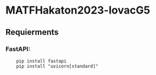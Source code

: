# MATFHakaton2023-lovacG5

## Requierments
### FastAPI:
        pip install fastapi
        pip install "uvicorn[standard]"
        
